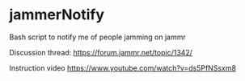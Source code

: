 # jammerNotify
Bash script to notify me of people jamming on jammr

Discussion thread:
https://forum.jammr.net/topic/1342/

Instruction video
https://www.youtube.com/watch?v=ds5PfNSsxm8
